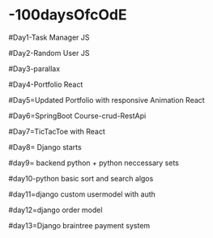 # -100daysOfcOdE

#Day1-Task Manager JS

#Day2-Random User JS

#Day3-parallax

#Day4-Portfolio React

#Day5=Updated Portfolio with responsive Animation React

#Day6=SpringBoot Course-crud-RestApi

#Day7=TicTacToe with React


#Day8= Django starts

#day9= backend python + python neccessary sets


#day10-python basic sort and search algos

#day11=django custom usermodel with auth

#day12=django order model

#day13=Django braintree payment system
